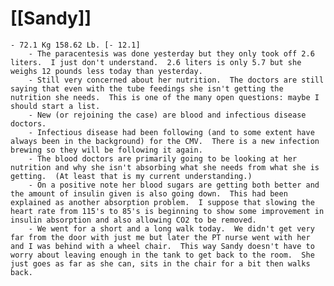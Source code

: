 # [[Sandy]]
	- 72.1 Kg 158.62 Lb. [- 12.1]
		- The paracentesis was done yesterday but they only took off 2.6 liters.  I just don't understand.  2.6 liters is only 5.7 but she weighs 12 pounds less today than yesterday.
		- Still very concerned about her nutrition.  The doctors are still saying that even with the tube feedings she isn't getting the nutrition she needs.  This is one of the many open questions: maybe I should start a list.
		- New (or rejoining the case) are blood and infectious disease doctors.
		- Infectious disease had been following (and to some extent have always been in the background) for the CMV.  There is a new infection brewing so they will be following it again.
		- The blood doctors are primarily going to be looking at her nutrition and why she isn't absorbing what she needs from what she is getting.  (At least that is my current understanding.)
		- On a positive note her blood sugars are getting both better and the amount of insulin given is also going down.  This had been explained as another absorption problem.  I suppose that slowing the heart rate from 115's to 85's is beginning to show some improvement in insulin absorption and also allowing CO2 to be removed.
		- We went for a short and a long walk today.  We didn't get very far from the door with just me but later the PT nurse went with her and I was behind with a wheel chair.  This way Sandy doesn't have to worry about leaving enough in the tank to get back to the room.  She just goes as far as she can, sits in the chair for a bit then walks back.